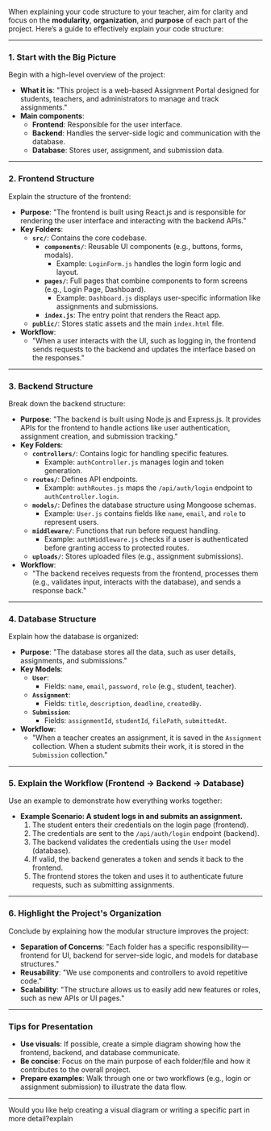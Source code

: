 When explaining your code structure to your teacher, aim for clarity and focus on the **modularity**, **organization**, and **purpose** of each part of the project. Here’s a guide to effectively explain your code structure:

---

### **1. Start with the Big Picture**
Begin with a high-level overview of the project:
- **What it is**: "This project is a web-based Assignment Portal designed for students, teachers, and administrators to manage and track assignments."
- **Main components**:
  - **Frontend**: Responsible for the user interface.
  - **Backend**: Handles the server-side logic and communication with the database.
  - **Database**: Stores user, assignment, and submission data.

---

### **2. Frontend Structure**
Explain the structure of the frontend:
- **Purpose**: "The frontend is built using React.js and is responsible for rendering the user interface and interacting with the backend APIs."
- **Key Folders**:
  - **`src/`**: Contains the core codebase.
    - **`components/`**: Reusable UI components (e.g., buttons, forms, modals).
      - Example: `LoginForm.js` handles the login form logic and layout.
    - **`pages/`**: Full pages that combine components to form screens (e.g., Login Page, Dashboard).
      - Example: `Dashboard.js` displays user-specific information like assignments and submissions.
    - **`index.js`**: The entry point that renders the React app.
  - **`public/`**: Stores static assets and the main `index.html` file.
- **Workflow**:
  - "When a user interacts with the UI, such as logging in, the frontend sends requests to the backend and updates the interface based on the responses."

---

### **3. Backend Structure**
Break down the backend structure:
- **Purpose**: "The backend is built using Node.js and Express.js. It provides APIs for the frontend to handle actions like user authentication, assignment creation, and submission tracking."
- **Key Folders**:
  - **`controllers/`**: Contains logic for handling specific features.
    - Example: `authController.js` manages login and token generation.
  - **`routes/`**: Defines API endpoints.
    - Example: `authRoutes.js` maps the `/api/auth/login` endpoint to `authController.login`.
  - **`models/`**: Defines the database structure using Mongoose schemas.
    - Example: `User.js` contains fields like `name`, `email`, and `role` to represent users.
  - **`middleware/`**: Functions that run before request handling.
    - Example: `authMiddleware.js` checks if a user is authenticated before granting access to protected routes.
  - **`uploads/`**: Stores uploaded files (e.g., assignment submissions).
- **Workflow**:
  - "The backend receives requests from the frontend, processes them (e.g., validates input, interacts with the database), and sends a response back."

---

### **4. Database Structure**
Explain how the database is organized:
- **Purpose**: "The database stores all the data, such as user details, assignments, and submissions."
- **Key Models**:
  - **`User`**:
    - Fields: `name`, `email`, `password`, `role` (e.g., student, teacher).
  - **`Assignment`**:
    - Fields: `title`, `description`, `deadline`, `createdBy`.
  - **`Submission`**:
    - Fields: `assignmentId`, `studentId`, `filePath`, `submittedAt`.
- **Workflow**:
  - "When a teacher creates an assignment, it is saved in the `Assignment` collection. When a student submits their work, it is stored in the `Submission` collection."

---

### **5. Explain the Workflow (Frontend → Backend → Database)**
Use an example to demonstrate how everything works together:
- **Example Scenario: A student logs in and submits an assignment.**
  1. The student enters their credentials on the login page (frontend).
  2. The credentials are sent to the `/api/auth/login` endpoint (backend).
  3. The backend validates the credentials using the `User` model (database).
  4. If valid, the backend generates a token and sends it back to the frontend.
  5. The frontend stores the token and uses it to authenticate future requests, such as submitting assignments.

---

### **6. Highlight the Project's Organization**
Conclude by explaining how the modular structure improves the project:
- **Separation of Concerns**: "Each folder has a specific responsibility—frontend for UI, backend for server-side logic, and models for database structures."
- **Reusability**: "We use components and controllers to avoid repetitive code."
- **Scalability**: "The structure allows us to easily add new features or roles, such as new APIs or UI pages."

---

### **Tips for Presentation**
- **Use visuals**: If possible, create a simple diagram showing how the frontend, backend, and database communicate.
- **Be concise**: Focus on the main purpose of each folder/file and how it contributes to the overall project.
- **Prepare examples**: Walk through one or two workflows (e.g., login or assignment submission) to illustrate the data flow.

---

Would you like help creating a visual diagram or writing a specific part in more detail?explain 
